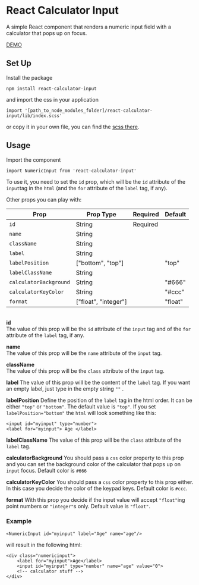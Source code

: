 ﻿
# React Calculator Input

A simple React component that renders a numeric input field with a calculator that pops up on focus.

[DEMO](https://silviajoy.github.io/react-calculator-input/)

## Set Up
Install the package

    npm install react-calculator-input
and import the css in your application

    import '[path_to_node_modules_folder]/react-calculator-input/lib/index.scss'
or copy it in your own file, you can find the [scss there](https://github.com/silviajoy/numeric-input-component/blob/master/lib/index.scss).

## Usage

Import the component 

    import NumericInput from 'react-calculator-input'
To use it, you need to set the `id` prop, which will be the `id` attribute of the `input`tag in the `html` (and the `for` attribute of the `label` tag, if any).

Other props you can play with:

| Prop | Prop Type | Required | Default |
| ------ | ------ |------ | ----- |
| `id` | String | Required | 
| `name` | String |  |
| `className` | String |  |
| `label` | String |  | 
| `labelPosition` | ["bottom", "top"] |  | "top"
| `labelClassName` | String |  |
| `calculatorBackground` | String |  | "#666"
| `calculatorKeyColor` | String |  | "#ccc"
| `format` | ["float", "integer"] |  | "float"

\
**id**  
The value of this prop will be the `id` attribute of the `input` tag and of the `for` attribute of the `label` tag, if any.

**name**
\
The value of this prop will be the `name` attribute of the `input` tag.

**className**\
The value of this prop will be the `class` attribute of the `input` tag.

**label**
The value of this prop will be the content of the `label` tag. 
If you want an empty label, just type in the empty string `""` .

**labelPosition**
Define the position of the `label` tag in the html order. It can be either `"top"` or `"bottom"`. The default value is `"top"`. If you set `labelPosition="bottom"` the `html` will look something like this:

    <input id="myinput" type="number">
    <label for="myinput"> Age </label>

**labelClassName**
The value of this prop will be the `class` attribute of the `label` tag.

**calculatorBackground**
You should pass a `css` color property to this prop and you can set the background color of the calculator that pops up on `input` focus. Default color is `#666`

**calculatorKeyColor**
You should pass a `css` color property to this prop either. In this case you decide the color of the keypad keys. Default color is `#ccc`.

**format**
With this prop you decide if the input value will accept `"float"`ing point numbers or `"integer"`s only. Default value is `"float"`.


### Example

    <NumericInput id="myinput" label="Age" name="age"/>
will result in the following html:

    <div class="numericinput">
        <label for="myinput">Age</label>
        <input id="myinput" type="number" name="age" value="0">
        <!-- calculator stuff -->
    </div>

